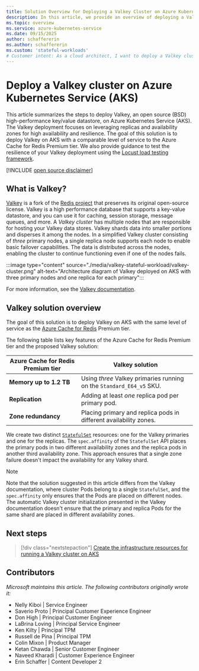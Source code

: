 ```yaml
---
title: Solution Overview for Deploying a Valkey Cluster on Azure Kubernetes Service (AKS)
description: In this article, we provide an overview of deploying a Valkey cluster on Azure Kubernetes Service (AKS) using the Kubernetes stateful framework.
ms.topic: overview
ms.service: azure-kubernetes-service
ms.date: 09/15/2025
author: schaffererin
ms.author: schaffererin
ms.custom: 'stateful-workloads'
# Customer intent: As a cloud architect, I want to deploy a Valkey cluster on Azure Kubernetes Service, so that I can ensure high availability and scalability similar to the Azure Cache for Redis Premium tier while effectively utilizing availability zones.
---
```


# Deploy a Valkey cluster on Azure Kubernetes Service (AKS)

This article summarizes the steps to deploy Valkey, an open source (BSD) high-performance key/value datastore, on Azure Kubernetes Service (AKS). The Valkey deployment focuses on leveraging replicas and availability zones for high availability and resilience. The goal of this solution is to deploy Valkey on AKS with a comparable level of service to the Azure Cache for Redis Premium tier. We also provide guidance to test the resilience of your Valkey deployment using the [Locust load testing framework](https://github.com/locustio/locust).

[!INCLUDE [open source disclaimer](./includes/open-source-disclaimer.md)]

## What is Valkey?

[Valkey][valkey] is a fork of the [Redis project][redis] that preserves its original open-source license. Valkey is a high performance database that supports a key-value datastore, and you can use it for caching, session storage, message queues, and more. A _Valkey cluster_ has multiple nodes that are responsible for hosting your Valkey data stores. Valkey shards data into smaller portions and disperses it among the nodes. In a simplified Valkey cluster consisting of _three_ primary nodes, a single replica node supports each node to enable basic failover capabilities. The data is distributed across the nodes, enabling the cluster to continue functioning even if one of the nodes fails.

:::image type="content" source="./media/valkey-stateful-workload/valkey-cluster.png" alt-text="Architecture diagram of Valkey deployed on AKS with three primary nodes and one replica for each primary":::

For more information, see the [Valkey documentation][valkey-docs].

## Valkey solution overview

The goal of this solution is to deploy Valkey on AKS with the same level of service as the [Azure Cache for Redis][azure-cache-for-redis] Premium tier.

The following table lists key features of the Azure Cache for Redis Premium tier and the proposed Valkey solution:

| Azure Cache for Redis Premium tier | Valkey solution |
| --- | --- |
| **Memory up to 1.2 TB** | Using _three_ Valkey primaries running on the `Standard_E64_v5` SKU. |
| **Replication** | Adding at least _one_ replica pod per primary pod. |
| **Zone redundancy** | Placing primary and replica pods in different availability zones. |

We create two distinct [`StatefulSet`][kubernetes-stateful-sets] resources: one for the Valkey primaries and one for the replicas. The `spec.affinity` of the `StatefulSet` API places the primary pods in two different availability zones and the replica pods in another third availability zone. This approach ensures that a single zone failure doesn't impact the availability for any Valkey shard.

> [!NOTE]
> Note that the solution suggested in this article differs from the Valkey documentation, where cluster Pods belong to a single `StatefulSet`, and the `spec.affinity` only ensures that the Pods are placed on different nodes. The automatic Valkey cluster initialization presented in the Valkey documentation doesn't ensure that the primary and replica Pods for the same shard are placed in different availability zones.

## Next steps

> [!div class="nextstepaction"]
> [Create the infrastructure resources for running a Valkey cluster on AKS][create-valkey-infrastructure]

## Contributors

_Microsoft maintains this article. The following contributors originally wrote it:_

- Nelly Kiboi | Service Engineer
- Saverio Proto | Principal Customer Experience Engineer
- Don High | Principal Customer Engineer
- LaBrina Loving | Principal Service Engineer
- Ken Kilty | Principal TPM
- Russell de Pina | Principal TPM
- Colin Mixon | Product Manager
- Ketan Chawda | Senior Customer Engineer
- Naveed Kharadi | Customer Experience Engineer
- Erin Schaffer | Content Developer 2

<!-- External links -->
[valkey]: https://valkey.io/
[redis]: https://redis.io/
[valkey-docs]: https://valkey.io/docs/
[kubernetes-stateful-sets]: https://kubernetes.io/docs/concepts/workloads/controllers/statefulset/

<!-- Internal links -->
[azure-cache-for-redis]: /azure/azure-cache-for-redis/cache-overview#feature-comparison
[create-valkey-infrastructure]: ./create-valkey-infrastructure.md
